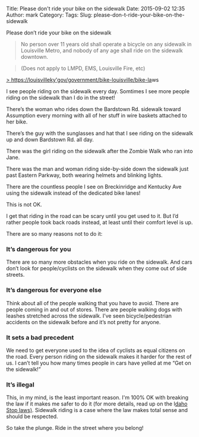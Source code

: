 Title: Please don't ride your bike on the sidewalk
Date: 2015-09-02 12:35
Author: mark
Category: 
Tags: 
Slug: please-don-t-ride-your-bike-on-the-sidewalk

Please don’t ride your bike on the sidewalk

> No person over 11 years old shall operate a bicycle on any sidewalk in Louisville Metro, and nobody of any age shall ride on the sidewalk downtown.

> (Does not apply to LMPD, EMS, Louisville Fire, etc)

[> https://louisvilleky'gov/government/bike-louisville/bike-la](https://louisvilleky.gov/government/bike-louisville/bike-laws)ws

I see people riding on the sidewalk every day. Somtimes I see more people riding on the sidewalk than I do in the street!

There’s the woman who rides down the Bardstown Rd. sidewalk toward Assumption every morning with all of her stuff in wire baskets attached to her bike.

There’s the guy with the sunglasses and hat that I see riding on the sidewalk up and down Bardstown Rd. all day.

There was the girl riding on the sidewalk after the Zombie Walk who ran into Jane.

There was the man and woman riding side-by-side down the sidewalk just past Eastern Parkway, both wearing helmets and blinking lights.

There are the countless people I see on Breckinridge and Kentucky Ave using the sidewalk instead of the dedicated bike lanes!

This is not OK.

I get that riding in the road can be scary until you get used to it. But I’d rather people took back roads instead, at least until their comfort level is up.

There are so many reasons not to do it:

### It’s dangerous for you

There are so many more obstacles when you ride on the sidewalk. And cars don’t look for people/cyclists on the sidewalk when they come out of side streets.

### It’s dangerous for everyone else

Think about all of the people walking that you have to avoid. There are people coming in and out of stores. There are people walking dogs with leashes stretched across the sidewalk. I’ve seen bicycle/pedestrian accidents on the sidewalk before and it’s not pretty for anyone.

### It sets a bad precedent

We need to get everyone used to the idea of cyclists as equal citizens on the road. Every person riding on the sidewalk makes it harder for the rest of us. I can’t tell you how many times people in cars have yelled at me “Get on the sidewalk!”

### It’s illegal

This, in my mind, is the least important reason. I'm 100% OK with breaking the law if it makes me safer to do it (for more details, read up on the I[daho Stop laws)](http://mark.biek.org/blog/2015/05/i-love-the-idahostop/). Sidewalk riding is a case where the law makes total sense and should be respected.

So take the plunge. Ride in the street where you belong!

